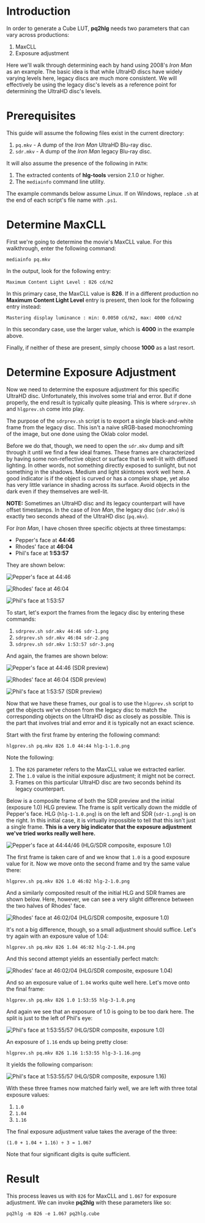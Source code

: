 # Introduction

In order to generate a Cube LUT, **pq2hlg** needs two parameters that can vary across productions:

1. MaxCLL
2. Exposure adjustment

Here we'll walk through determining each by hand using 2008's *Iron Man* as an example. The basic idea is that while UltraHD discs have widely varying levels here, legacy discs are much more consistent. We will effectively be using the legacy disc's levels as a reference point for determining the UltraHD disc's levels.

# Prerequisites

This guide will assume the following files exist in the current directory:

1. `pq.mkv` - A dump of the *Iron Man* UltraHD Blu-ray disc.
2. `sdr.mkv` - A dump of the *Iron Man* legacy Blu-ray disc.

It will also assume the presence of the following in `PATH`:

1. The extracted contents of **hlg-tools** version 2.1.0 or higher.
2. The `mediainfo` command line utility.

The example commands below assume Linux. If on Windows, replace `.sh` at the end of each script's file name with `.ps1`.

# Determine MaxCLL

First we're going to determine the movie's MaxCLL value. For this walkthrough, enter the following command:

`mediainfo pq.mkv`

In the output, look for the following entry:

`Maximum Content Light Level : 826 cd/m2`

In this primary case, the MaxCLL value is **826**. If in a different production no **Maximum Content Light Level** entry is present, then look for the following entry instead:

`Mastering display luminance : min: 0.0050 cd/m2, max: 4000 cd/m2`

In this secondary case, use the larger value, which is **4000** in the example above.

Finally, if neither of these are present, simply choose **1000** as a last resort.

# Determine Exposure Adjustment

Now we need to determine the exposure adjustment for this specific UltraHD disc. Unfortunately, this involves some trial and error. But if done properly, the end result is typically quite pleasing. This is where `sdrprev.sh` and `hlgprev.sh` come into play.

The purpose of the `sdrprev.sh` script is to export a single black-and-white frame from the legacy disc. This isn't a naive sRGB-based monochroming of the image, but one done using the Oklab color model.

Before we do that, though, we need to open the `sdr.mkv` dump and sift through it until we find a few ideal frames. These frames are characterized by having some non-reflective object or surface that is well-lit with diffused lighting. In other words, not something directly exposed to sunlight, but not something in the shadows. Medium and light skintones work well here. A good indicator is if the object is curved or has a complex shape, yet also has very little variance in shading across its surface. Avoid objects in the dark even if they themselves are well-lit.

**NOTE:** Sometimes an UltraHD disc and its legacy counterpart will have offset timestamps. In the case of *Iron Man*, the legacy disc (`sdr.mkv`) is exactly two seconds ahead of the UltraHD disc (`pq.mkv`).

For *Iron Man*, I have chosen three specific objects at three timestamps:

* Pepper's face at **44:46**
* Rhodes' face at **46:04**
* Phil's face at **1:53:57**

They are shown below:

![Pepper's face at 44:46](https://github.com/wswartzendruber/hlg-tools/assets/1069654/04244fd2-1615-48da-a92d-c833c67ad0bc)

![Rhodes' face at 46:04](https://github.com/wswartzendruber/hlg-tools/assets/1069654/a4b39c25-d002-49f5-8c73-410e7f7ed574)

![Phil's face at 1:53:57](https://github.com/wswartzendruber/hlg-tools/assets/1069654/1bd34a95-bb92-43f7-9ad3-adc517f054fc)

To start, let's export the frames from the legacy disc by entering these commands:

1. `sdrprev.sh sdr.mkv 44:46 sdr-1.png`
2. `sdrprev.sh sdr.mkv 46:04 sdr-2.png`
3. `sdrprev.sh sdr.mkv 1:53:57 sdr-3.png`

And again, the frames are shown below:

![Pepper's face at 44:46 (SDR preview)](https://github.com/wswartzendruber/hlg-tools/assets/1069654/7e008414-0b6c-473b-bd02-c55e76c33f1c)

![Rhodes' face at 46:04 (SDR preview)](https://github.com/wswartzendruber/hlg-tools/assets/1069654/0f6ec461-c12a-42d6-9440-f645dac78f85)

![Phil's face at 1:53:57 (SDR preview)](https://github.com/wswartzendruber/hlg-tools/assets/1069654/2b84b4c2-6b89-4356-be35-91f5cbd8b6c4)

Now that we have these frames, our goal is to use the `hlgprev.sh` script to get the objects we've chosen from the legacy disc to match the corresponding objects on the UltraHD disc as closely as possible. This is the part that involves trial and error and it is typically not an exact science.

Start with the first frame by entering the following command:

`hlgprev.sh pq.mkv 826 1.0 44:44 hlg-1-1.0.png`

Note the following:

1. The `826` parameter refers to the MaxCLL value we extracted earlier.
2. The `1.0` value is the initial exposure adjustment; it might not be correct.
3. Frames on this particular UltraHD disc are two seconds behind its legacy counterpart.

Below is a composite frame of both the SDR preview and the initial (exposure 1.0) HLG preview. The frame is split vertically down the middle of Pepper's face. HLG (`hlg-1-1.0.png`) is on the left and SDR (`sdr-1.png`) is on the right. In this initial case, it is virtually impossible to tell that this isn't just a single frame. **This is a very big indicator that the exposure adjustment we've tried works really well here.**

![Pepper's face at 44:44/46 (HLG/SDR composite, exposure 1.0)](https://github.com/wswartzendruber/hlg-tools/assets/1069654/62c29d54-5435-4818-ad19-f583d2615634)

The first frame is taken care of and we know that `1.0` is a good exposure value for it. Now we move onto the second frame and try the same value there:

`hlgprev.sh pq.mkv 826 1.0 46:02 hlg-2-1.0.png`

And a similarly composited result of the initial HLG and SDR frames are shown below. Here, however, we can see a very slight difference between the two halves of Rhodes' face.

![Rhodes' face at 46:02/04 (HLG/SDR composite, exposure 1.0)](https://github.com/wswartzendruber/hlg-tools/assets/1069654/b6cd0b9e-a48b-49e3-bbec-5cdd031f34c4)

It's not a big difference, though, so a small adjustment should suffice. Let's try again with an exposure value of 1.04:

`hlgprev.sh pq.mkv 826 1.04 46:02 hlg-2-1.04.png`

And this second attempt yields an essentially perfect match:

![Rhodes' face at 46:02/04 (HLG/SDR composite, exposure 1.04)](https://github.com/wswartzendruber/hlg-tools/assets/1069654/514f256c-030f-49ab-abca-85960c1bb854)

And so an exposure value of `1.04` works quite well here. Let's move onto the final frame:

`hlgprev.sh pq.mkv 826 1.0 1:53:55 hlg-3-1.0.png`

And again we see that an exposure of 1.0 is going to be too dark here. The split is just to the left of Phil's eye:

![Phil's face at 1:53:55/57 (HLG/SDR composite, exposure 1.0)](https://github.com/wswartzendruber/hlg-tools/assets/1069654/f0e6753c-ba38-499c-b5a4-c446f7beface)

An exposure of `1.16` ends up being pretty close:

`hlgprev.sh pq.mkv 826 1.16 1:53:55 hlg-3-1.16.png`

It yields the following comparison:

![Phil's face at 1:53:55/57 (HLG/SDR composite, exposure 1.16)](https://github.com/wswartzendruber/hlg-tools/assets/1069654/51b0419c-5c2d-4e60-9b3c-ef1a9d1c120d)

With these three frames now matched fairly well, we are left with three total exposure values:

1. `1.0`
2. `1.04`
3. `1.16`

The final exposure adjustment value takes the average of the three:

`(1.0 + 1.04 + 1.16) ÷ 3 ≈ 1.067`

Note that four significant digits is quite sufficient.

# Result

This process leaves us with `826` for MaxCLL and `1.067` for exposure adjustment. We can invoke **pq2hlg** with these parameters like so:

`pq2hlg -m 826 -e 1.067 pq2hlg.cube`
